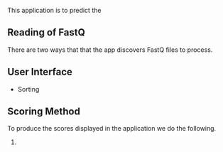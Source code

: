 This application is to predict the 

## Reading of FastQ

There are two ways that that the app discovers FastQ files to process.

## User Interface

- Sorting

## Scoring Method

To produce the scores displayed in the application we do the following.

1. 
